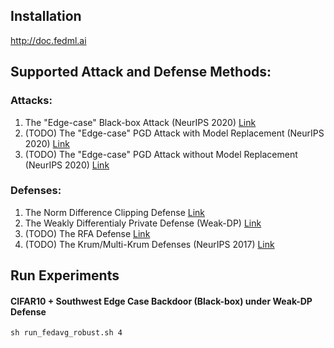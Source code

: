 ## Installation
http://doc.fedml.ai

## Supported Attack and Defense Methods:
### Attacks:
1. The "Edge-case" Black-box Attack (NeurIPS 2020) [Link](https://arxiv.org/abs/2007.05084)
2. (TODO) The "Edge-case" PGD Attack with Model Replacement (NeurIPS 2020) [Link](https://arxiv.org/abs/2007.05084)
3. (TODO) The "Edge-case" PGD Attack without Model Replacement (NeurIPS 2020) [Link](https://arxiv.org/abs/2007.05084)

### Defenses:
1. The Norm Difference Clipping Defense [Link](https://arxiv.org/abs/1911.07963)
2. The Weakly Differentialy Private Defense (Weak-DP) [Link](https://arxiv.org/abs/1911.07963)
3. (TODO) The RFA Defense [Link](https://arxiv.org/abs/1912.13445)
4. (TODO) The Krum/Multi-Krum Defenses (NeurIPS 2017) [Link](https://papers.nips.cc/paper/6617-machine-learning-with-adversaries-byzantine-tolerant-gradient-descent)

## Run Experiments

#### CIFAR10 + Southwest Edge Case Backdoor (Black-box) under Weak-DP Defense
```
sh run_fedavg_robust.sh 4
```

